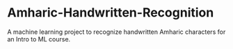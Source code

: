# Amharic-Handwritten-Recognition
A machine learning project to recognize handwritten Amharic characters for an Intro to ML course.
